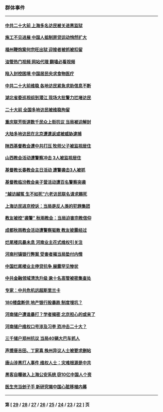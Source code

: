 ### 群体事件
---
#### [中共二十大前 上海多名访民被关进黑监狱](../../pages/ncid279/n13829500.md?09232045) 
#### [施工不见进展 中国人抵制房贷运动悄然扩大](../../pages/ncid279/n13828435.md?09232045) 
#### [福州鞭炮案何宗旺出狱 迎接者被抓被扣留](../../pages/ncid279/n13824304.md?09232045) 
#### [油管热门视频 网站代理 翻墙必看视频](http://209.222.30.114:81/youtube.html?09232045)
#### [陷入封控困境 中国居民央求食物医疗](../../pages/ncid279/n13823589.md?09232045) 
#### [中共二十大前维稳 各地访民紧急求助信息不断](../../pages/ncid279/n13822888.md?09232045) 
#### [湖北省委巡视组到潜江 现场大批警力拦堵访民](../../pages/ncid279/n13820243.md?09232045) 
#### [二十大前 全国多地访民被维稳拘留](../../pages/ncid279/n13819431.md?09232045) 
#### [重庆联芳街道数千民众上街抗议 当局被迫解封](../../pages/ncid279/n13812220.md?09232045) 
#### [大陆多地访民在北京遭遣返或被威胁逮捕](../../pages/ncid279/n13812104.md?09232045) 
#### [陕西基督教会遭中共打压 牧师父子被监视居住](../../pages/ncid279/n13811611.md?09232045) 
#### [山西教会活动遭警察冲击 3人被监视居住](../../pages/ncid279/n13808966.md?09232045) 
#### [基督教长春教会主日活动 遭警袭击3人被抓](../../pages/ncid279/n13806935.md?09232045) 
#### [基督教临汾教会亲子营活动遭百名警察突袭](../../pages/ncid279/n13806527.md?09232045) 
#### [“越访越冤 生不如死”六老访民联名请求赐死](../../pages/ncid279/n13805907.md?09232045) 
#### [上海访民进京控诉：当局是反人类的犯罪集团](../../pages/ncid279/n13803858.md?09232045) 
#### [教友被控“袭警” 秋雨教会：当局迫害宗教信仰](../../pages/ncid279/n13803563.md?09232045) 
#### [成都秋雨教会活动遭警察驱散 教友披露经过](../../pages/ncid279/n13802541.md?09232045) 
#### [烂尾楼风暴未息 河南业主花式维权引关注](../../pages/ncid279/n13794519.md?09232045) 
#### [河南村镇银行弊案 受害者揭当局垫付内情](../../pages/ncid279/n13791990.md?09232045) 
#### [中国烂尾楼业主停贷抗争 展露罕见惨状](../../pages/ncid279/n13787794.md?09232045) 
#### [中共金融领域清洗升级 逾十名高管被密集查处](../../pages/ncid279/n13782694.md?09232045) 
#### [专家：中共危机远超斯里兰卡](../../pages/ncid279/n13782248.md?09232045) 
#### [180楼盘断供 地产银行股暴跌 制度埋坑？](../../pages/ncid279/n13780778.md?09232045) 
#### [河南储户遭谁暴打？学者揭密 北京担心的或来了](../../pages/ncid279/n13779407.md?09232045) 
#### [河南储户维权口号涉及习李 恐冲击二十大？](../../pages/ncid279/n13778148.md?09232045) 
#### [三千储户郑州抗议 当局40辆大巴车抓人](../../pages/ncid279/n13777593.md?09232045) 
#### [声援唐吉田、丁家喜 株州异议人士被要求删帖](../../pages/ncid279/n13775534.md?09232045) 
#### [唐山涉黑打人事件 维权人士：灾难根源是中共](../../pages/ncid279/n13773534.md?09232045) 
#### [黑客自曝骇入上海公安系统 窃10亿中国人个资](../../pages/ncid279/n13773395.md?09232045) 
#### [医生充当刽子手 新研究揭中国心脏移植内幕](../../pages/ncid279/n13772291.md?09232045) 

---
#### 第 [ [29](./29.md?09232045) / [28](./28.md?09232045) / [27](./27.md?09232045) / [26](./26.md?09232045) / [25](./25.md?09232045) / [24](./24.md?09232045) / [23](./23.md?09232045) / [22](./22.md?09232045) ] 页

